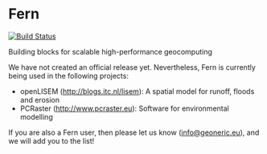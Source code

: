 Fern
====
[![Build Status](https://travis-ci.org/geoneric/fern.svg?branch=master)](https://travis-ci.org/geoneric/fern)

Building blocks for scalable high-performance geocomputing

We have not created an official release yet. Nevertheless, Fern is currently being used in the following projects:

- openLISEM (http://blogs.itc.nl/lisem): A spatial model for runoff, floods
  and erosion
- PCRaster (http://www.pcraster.eu): Software for environmental modelling

If you are also a Fern user, then please let us know (info@geoneric.eu),
and we will add you to the list!
